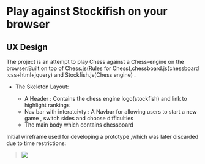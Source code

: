 # Play against Stockifish on your browser 


## UX Design 

The project is an attempt to play Chess against a Chess-engine on the browser.Built on top of Chess.js(Rules for Chess),chessboard.js(chessboard :css+html+jquery) 
and Stockfish.js(Chess engine) .



+ The Skeleton Layout:


    - A Header : Contains the chess engine logo(stockfish) and link to highlight rankings 
    - Nav bar with interatcivty : A  Navbar for allowing users to start a new game , switch sides and choose difficulties
    - The main body which contains chessboard 

Initial wireframe used for developing a prototype ,which was later discarded due to time restrictions:

> ![](https://github.com/rbnphlp/Chessapp/blob/master/img/stockfish/Initialwireframe_chess.png)	






